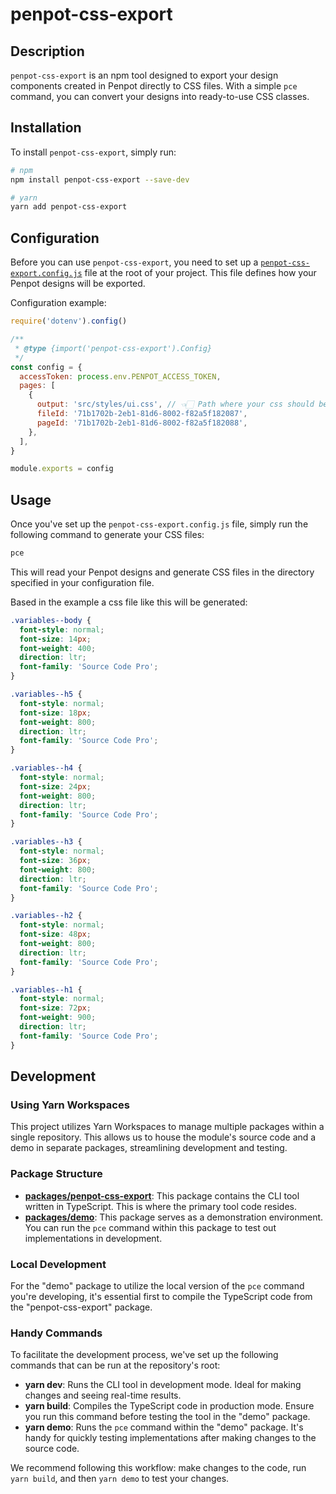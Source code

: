 # penpot-css-export

## Description

`penpot-css-export` is an npm tool designed to export your design components created in Penpot directly to CSS files. With a simple `pce` command, you can convert your designs into ready-to-use CSS classes.

## Installation

To install `penpot-css-export`, simply run:

```bash
# npm
npm install penpot-css-export --save-dev

# yarn
yarn add penpot-css-export
```

## Configuration

Before you can use `penpot-css-export`, you need to set up a [`penpot-css-export.config.js`](./packages/demo/penpot-css-export.config.js) file at the root of your project. This file defines how your Penpot designs will be exported.

Configuration example:

```js
require('dotenv').config()

/**
 * @type {import('penpot-css-export').Config}
 */
const config = {
  accessToken: process.env.PENPOT_ACCESS_TOKEN,
  pages: [
    {
      output: 'src/styles/ui.css', // 👈🏻 Path where your css should be generated.
      fileId: '71b1702b-2eb1-81d6-8002-f82a5f182087',
      pageId: '71b1702b-2eb1-81d6-8002-f82a5f182088',
    },
  ],
}

module.exports = config
```

## Usage

Once you've set up the `penpot-css-export.config.js` file, simply run the following command to generate your CSS files:

```bash
pce
```

This will read your Penpot designs and generate CSS files in the directory specified in your configuration file.

Based in the example a css file like this will be generated:

```css
.variables--body {
  font-style: normal;
  font-size: 14px;
  font-weight: 400;
  direction: ltr;
  font-family: 'Source Code Pro';
}

.variables--h5 {
  font-style: normal;
  font-size: 18px;
  font-weight: 800;
  direction: ltr;
  font-family: 'Source Code Pro';
}

.variables--h4 {
  font-style: normal;
  font-size: 24px;
  font-weight: 800;
  direction: ltr;
  font-family: 'Source Code Pro';
}

.variables--h3 {
  font-style: normal;
  font-size: 36px;
  font-weight: 800;
  direction: ltr;
  font-family: 'Source Code Pro';
}

.variables--h2 {
  font-style: normal;
  font-size: 48px;
  font-weight: 800;
  direction: ltr;
  font-family: 'Source Code Pro';
}

.variables--h1 {
  font-style: normal;
  font-size: 72px;
  font-weight: 900;
  direction: ltr;
  font-family: 'Source Code Pro';
}
```

## Development

### Using Yarn Workspaces

This project utilizes Yarn Workspaces to manage multiple packages within a single repository. This allows us to house the module's source code and a demo in separate packages, streamlining development and testing.

### Package Structure

- [**packages/penpot-css-export**](./packages/penpot-css-export/): This package contains the CLI tool written in TypeScript. This is where the primary tool code resides.
- [**packages/demo**](./packages/demo/): This package serves as a demonstration environment. You can run the `pce` command within this package to test out implementations in development.

### Local Development

For the "demo" package to utilize the local version of the `pce` command you're developing, it's essential first to compile the TypeScript code from the "penpot-css-export" package.

### Handy Commands

To facilitate the development process, we've set up the following commands that can be run at the repository's root:

- **yarn dev**: Runs the CLI tool in development mode. Ideal for making changes and seeing real-time results.
- **yarn build**: Compiles the TypeScript code in production mode. Ensure you run this command before testing the tool in the "demo" package.
- **yarn demo**: Runs the `pce` command within the "demo" package. It's handy for quickly testing implementations after making changes to the source code.

We recommend following this workflow: make changes to the code, run `yarn build`, and then `yarn demo` to test your changes.
